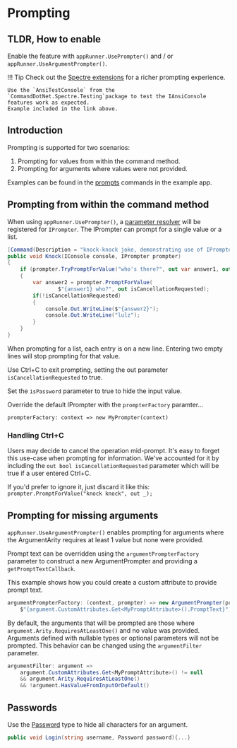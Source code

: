 # Prompting

## TLDR, How to enable
Enable the feature with `appRunner.UsePrompter()` and / or `appRunner.UseArgumentPrompter()`.

!!! Tip
    Check out the [Spectre extensions](../OtherFeatures/spectre.md) for a richer prompting experience.
    
    Use the `AnsiTestConsole` from the `CommandDotNet.Spectre.Testing`package to test the IAnsiConsole features work as expected.
    Example included in the link above.

## Introduction

Prompting is supported for two scenarios:

1. Prompting for values from within the command method.
2. Prompting for arguments where values were not provided.

Examples can be found in the [prompts](https://github.com/bilal-fazlani/commanddotnet/blob/master/CommandDotNet.Example/Commands/Prompts.cs) commands in the example app.

## Prompting from within the command method

When using `appRunner.UsePrompter()`, a [parameter resolver](../Extensibility/parameter-resolvers.md) will be registered for `IPrompter`.
The IPrompter can prompt for a single value or a list.

```c#
[Command(Description = "knock-knock joke, demonstrating use of IPrompter")]
public void Knock(IConsole console, IPrompter prompter)
{
    if (prompter.TryPromptForValue("who's there?", out var answer1, out _))
    {
        var answer2 = prompter.PromptForValue(
                $"{answer1} who?", out isCancellationRequested);
        if(!isCancellationRequested)
        {
            console.Out.WriteLine($"{answer2}");
            console.Out.WriteLine("lulz");
        }
    }
}
```

When prompting for a list, each entry is on a new line. Entering two empty lines will stop prompting for that value.

Use Ctrl+C to exit prompting, setting the out parameter `isCancellationRequested` to true.

Set the `isPassword` parameter to true to hide the input value.

Override the default IPrompter with the `prompterFactory` paramter...

`prompterFactory: context => new MyPrompter(context)`

### Handling Ctrl+C

Users may decide to cancel the operation mid-prompt. It's easy to forget this use-case when prompting for information. We've accounted for it by including the `out bool isCancellationRequested` parameter which will be true if a user entered Ctrl+C.

If you'd prefer to ignore it, just discard it like this: `prompter.PromptForValue("knock knock", out _);`

## Prompting for missing arguments

`appRunner.UseArgumentPrompter()` enables prompting for arguments where the ArgumentArity requires at least 1 value but none were provided.

Prompt text can be overridden using the `argumentPrompterFactory` parameter to construct a new ArgumentPrompter and providing a `getPromptTextCallback`. 

This example shows how you could create a custom attribute to provide prompt text.

``` cs
argumentPrompterFactory: (context, prompter) => new ArgumentPrompter(prompter, (ctx, argument) =>  
    $"{argument.CustomAttributes.Get<MyPromptAttribute>().PromptText}")
```

By default, the arguments that will be prompted are those where `argument.Arity.RequiresAtLeastOne()` and no value was provided.
Arguments defined with nullable types or optional parameters will not be prompted.
This behavior can be changed using the `argumentFilter` parameter.

``` cs
argumentFilter: argument => 
    argument.CustomAttributes.Get<MyPromptAttribute>() != null 
    && argument.Arity.RequiresAtLeastOne() 
    && !argument.HasValueFromInputOrDefault()
```

## Passwords

Use the [Password](../Arguments/passwords.md) type to hide all characters for an argument.

```cs
public void Login(string username, Password password){...}
```
